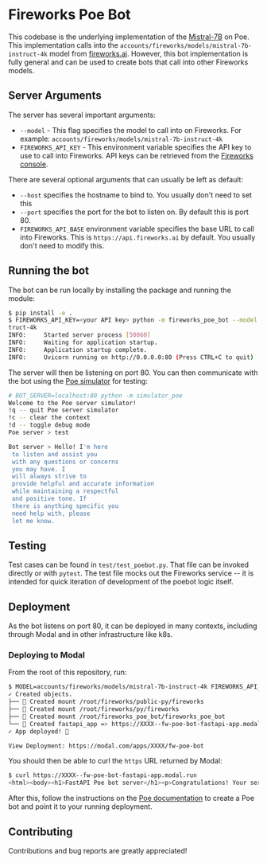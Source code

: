# Fireworks Poe Bot

This codebase is the underlying implementation of the [Mistral-7B](https://poe.com/fw-mistral-7b) on Poe. This implementation calls into the `accounts/fireworks/models/mistral-7b-instruct-4k` model from [fireworks.ai](https://app.fireworks.ai/). However, this bot implementation is fully general and can be used to create bots that call into other Fireworks models.


## Server Arguments

The server has several important arguments:

* `--model` - This flag specifies the model to call into on Fireworks. For example: `accounts/fireworks/models/mistral-7b-instruct-4k`
* `FIREWORKS_API_KEY` - This environment variable specifies the API key to use to call into Fireworks. API keys can be retrieved from the [Fireworks console](https://app.fireworks.ai/users?tab=apps).

There are several optional arguments that can usually be left as default:

* `--host` specifies the hostname to bind to. You usually don't need to set this
* `--port` specifies the port for the bot to listen on. By default this is port 80.
* `FIREWORKS_API_BASE` environment variable specifies the base URL to call into Fireworks. This is `https://api.fireworks.ai` by default. You usually don't need to modify this.


## Running the bot

The bot can be run locally by installing the package and running the module:

```bash
$ pip install -e .
$ FIREWORKS_API_KEY=<your API key> python -m fireworks_poe_bot --model accounts/fireworks/models/mistral-7b-ins
truct-4k
INFO:     Started server process [50060]
INFO:     Waiting for application startup.
INFO:     Application startup complete.
INFO:     Uvicorn running on http://0.0.0.0:80 (Press CTRL+C to quit)
```

The server will then be listening on port 80. You can then communicate with the bot using the [Poe simulator](https://github.com/poe-platform/poe-protocol/tree/main/simulator_poe) for testing:

```bash
# BOT_SERVER=localhost:80 python -m simulator_poe
Welcome to the Poe server simulator!
!q -- quit Poe server simulator
!c -- clear the context
!d -- toggle debug mode
Poe server > test

Bot server > Hello! I'm here
 to listen and assist you
 with any questions or concerns
 you may have. I
 will always strive to
 provide helpful and accurate information
 while maintaining a respectful
 and positive tone. If
 there is anything specific you
 need help with, please
 let me know.
```


## Testing

Test cases can be found in `test/test_poebot.py`. That file can be invoked directly or with `pytest`. The test file mocks out the Fireworks service -- it is intended for quick iteration of development of the poebot logic itself.

## Deployment

As the bot listens on port 80, it can be deployed in many contexts, including through Modal and in other infrastructure like k8s.

### Deploying to Modal

From the root of this repository, run:

```bash
$ MODEL=accounts/fireworks/models/mistral-7b-instruct-4k FIREWORKS_API_KEY=<your API key> modal deploy fireworks_poe_bot/main_modal.py
✓ Created objects.
├── 🔨 Created mount /root/fireworks/public-py/fireworks
├── 🔨 Created mount /root/fireworks/py/fireworks
├── 🔨 Created mount /root/fireworks_poe_bot/fireworks_poe_bot
└── 🔨 Created fastapi_app => https://XXXX--fw-poe-bot-fastapi-app.modal.run
✓ App deployed! 🎉

View Deployment: https://modal.com/apps/XXXX/fw-poe-bot
```

You should then be able to curl the `https` URL returned by Modal:

```bash
$ curl https://XXXX--fw-poe-bot-fastapi-app.modal.run
<html><body><h1>FastAPI Poe bot server</h1><p>Congratulations! Your server is running. To connect it to Poe, create a bot at <a href="https://poe.com/create_bot?server=1">https://poe.com/create_bot?server=1</a>.</p></body></html>
```

After this, follow the instructions on the [Poe documentation](https://developer.poe.com/server-bots/quick-start#integrating-with-poe) to create a Poe bot and point it to your running deployment.

## Contributing

Contributions and bug reports are greatly appreciated!
